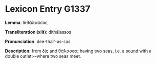 # Lexicon Entry G1337

**Lemma**: διθάλασσος

**Transliteration (xlit)**: dithálassos

**Pronunciation**: dee-thal'-as-sos

**Description**:
from δίς and θάλασσα; having two seas, i.e. a sound with a double outlet:--where two seas meet.

